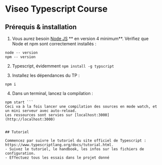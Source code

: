 # Viseo Typescript Course

## Prérequis & installation
 1. Vous aurez besoin [Node JS](https://nodejs.org/en/) ** en version 4 minimum**. Vérifiez que Node et npm sont correctement installés :
 ```
 node -- version
 npm -- version
 ```

 2. Typescript, évidemment ```
 npm install -g typscript ```

 3. Installez les dépendances du TP :
  ```
  npm i
  ```

 4. Dans un terminal, lancez la compilation :
 ```
 npm start ```
Ceci va à la fois lancer une compilation des sources en mode watch, et un mini serveur avec auto-reload.
Les ressources sont servies sur [localhost:3000](http://localhost:3000)


## Tutoriel

Commencez par suivre le tutoriel du site officiel de Typescript : https://www.typescriptlang.org/docs/tutorial.html.
- Suivez le tutoriel, le handbook, les infos sur les fichiers de configuration.
- Effectuez tous les essais dans le projet donné